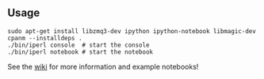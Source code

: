 ## Usage

    sudo apt-get install libzmq3-dev ipython ipython-notebook libmagic-dev
    cpanm --installdeps .
    ./bin/iperl console  # start the console
    ./bin/iperl notebook # start the notebook

See the [wiki](https://github.com/zmughal/p5-Devel-IPerl/wiki) for more
information and example notebooks!
